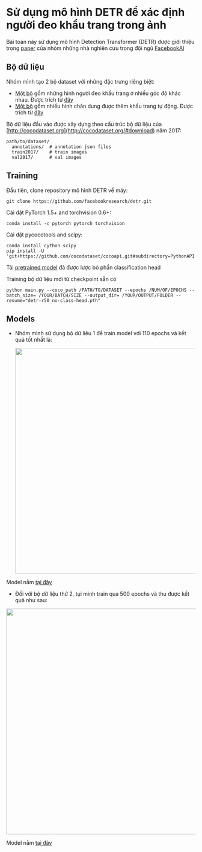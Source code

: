 # Sử dụng mô hình DETR để xác định người đeo khẩu trang trong ảnh 

Bài toán này sử dụng mô hình Detection Transformer (DETR) được giới thiệu trong [paper](https://arxiv.org/pdf/2005.12872.pdf) của nhóm những nhà nghiên cứu trong đội ngũ [FacebookAI](https://ai.facebook.com/research/publications/end-to-end-object-detection-with-transformers)

## Bộ dữ liệu

Nhóm mình tạo 2 bộ dataset với những đặc trưng riêng biệt: 
 - [Một bộ](https://drive.google.com/drive/folders/1XUR4ci88ABahff3TOxoT9GuxbjP7NwCq?usp=sharing) gồm những hình người đeo khẩu trang ở nhiều góc độ khác nhau. Được trích từ [đây](https://www.kaggle.com/andrewmvd/face-mask-detection)
 - [Một bộ](https://drive.google.com/drive/folders/1i0aN3Si202GC6c08WJGYs3GKIJNUB-dY?usp=sharing) gồm nhiều hình chân dung được thêm khẩu trang tự động. Được trích từ [đây](https://www.pyimagesearch.com/2020/05/04/covid-19-face-mask-detector-with-opencv-keras-tensorflow-and-deep-learning/)

Bộ dữ liệu đầu vào được xây dựng theo cấu trúc bộ dữ liệu của [http://cocodataset.org](http://cocodataset.org/#download) năm 2017:
```
path/to/dataset/
  annotations/  # annotation json files
  train2017/    # train images
  val2017/      # val images
```


## Training



Đầu tiên, clone repository mô hình DETR về máy:
```
git clone https://github.com/facebookresearch/detr.git
```
Cài đặt PyTorch 1.5+ and torchvision 0.6+:
```
conda install -c pytorch pytorch torchvision
```
Cài đặt pycocotools and scipy:
```
conda install cython scipy
pip install -U 'git+https://github.com/cocodataset/cocoapi.git#subdirectory=PythonAPI'
```
Tải [pretrained model](https://drive.google.com/file/d/1LOjGPqkPvBUWLjF_gQsU9Kt0n_QB9uvq/view?usp=sharing) đã được lược bỏ phần classification head

Training bộ dữ liệu mới từ checkpoint sẵn có
```
python main.py --coco_path /PATH/TO/DATASET --epochs /NUM/OF/EPOCHS --batch_size= /YOUR/BATCH/SIZE --output_dir= /YOUR/OUTPUT/FOLDER --resume="detr-r50_no-class-head.pth"
```

## Models


- Nhóm mình sử dụng bộ dữ liệu 1 để train model với 110 epochs và kết quả tốt nhất là:

  <img src="https://i.ibb.co/CK7h4Rm/dataset11.png" width="600">

Model nằm [tại đây]()


- Đối với bộ dữ liệu thứ 2, tụi mình train qua 500 epochs và thu được kết quả như sau:

 <img src="https://i.ibb.co/rpG0bTX/dataset1.png" width="600">

Model nằm [tại đây](https://drive.google.com/file/d/1-cIrb326EOhvPYltzN8Kjab_JNCCq6pn/view?usp=sharing)

